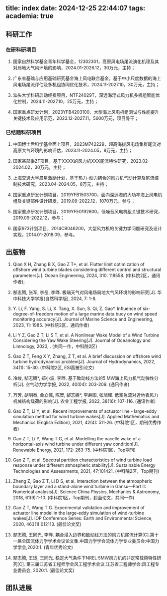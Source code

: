 title: index
date: 2024-12-25 22:44:07
tags:
academia: true
--------------

## <a id="Work"></a>科研工作

### 在研科研项目

1. 国家自然科学基金青年科学基金，12302301，高原风电场尾流演化机理及其对局地大气风环境的影响，2024.01-2026.12，30万元，主持；

2. 广东省基础与应用基础研究基金海上风电联合基金，基于中小尺度数据的海上风电场尾流评估及多机组协同优化技术，2024.11-2027.10，30万元，主持；

3. 汕头大学科研启动经费项目，NTF24029T，深远海浮式风力机多机组智能优化控制，2024.11-2027.10，25万元，主持；

4. 国家重点研发计划，2023YFB4203100，大型海上风电机组测试与性能提升关键技术及应用示范，2023.12-2027.11，5600万元，项目骨干；

### 已结题科研项目

1. 中国博士后科学基金面上项目，2023M742229，超高海拔风电场集群尾流对高原大气环境的影响评估，2023.11-2024.05，8万元，主持；

2. 国家某部委ZF项目，基于XXXX的风力机XXX尾流特性研究，2023.02-2024.02，30万元，主持；

3. 上海交通大学晨星激励计划，基于热力-动力耦合的风力机气动计算及尾流控制技术研究，2023.04-2024.05，8万元，主持；

4. 国家重点研发计划项目，2019YFB1503700，面向深远海的大功率海上风电机组及关键部件设计研发，2019.09-2022.12，1070万元，参与；

5. 国家重点研发计划项目，2019YFE0192600，低噪音风电机组关键技术研究，2019.09-2022.12，参与；

6. 国家973计划项目，2014CB046200，大型风力机的关键力学问题研究及设计实现，2014.01-2018.09，参与。

## <a id="Paper"></a>出版物

1. Qian X H, Zhang B X, Gao Z T*, et al. Flutter limit optimization of offshore wind turbine blades considering different control and structural parameters[J]. Ocean Engineering, 2024, 310: 118558. (中科院2区，通讯作者);

2. 郜志腾, 张军, 李岳, 李晔. 极端天气对风电场局地大气风环境的影响研究[J]. 华中科技大学学报(自然科学版), 2024, 7: 1-8.

3. Y. Li, F. Yang, S. Li, X. Tang, X. Sun, S. Qi, Z. Gao*. Influence of six-degree-of-freedom motion of a large marine data buoy on wind speed monitoring accuracy[J]. Journal of Marine Science and Engineering, 2023, 11: 1985. (中科院2区，通讯作者)

4. Li Y Z, Gao Z T, Li S T, et al. A Nonlinear Wake Model of a Wind Turbine Considering the Yaw Wake Steering[J]. Journal of Oceanology and Limnology, 2023, . (共同一作，中科院2区)

5. Gao Z T, Feng X Y, Zhang, Z T, et al. A brief discussion on offshore wind turbine hydrodynamics problem[J]. Journal of Hydrodynamics, 2022, 34(1): 15-30. (中科院2区, ESI高被引论文)

6. 冷峻, 郜志腾*, 郑小波, 李晔. 基于致动线方法的5 MW海上风力机气动弹性分析[J]. 空气动力学学报, 2022, 40(04): 203-209. (通讯作者)

7. 万芳, 胡明泰, 金立儒, 陈贺, 郜志腾*, 李寿图, 张旭耀. 低空急流对近地表风力机械结构载荷的影响[J]. 农业工程学报, 2022, 38(16): 107-116. (通讯作者)

8. Gao Z T, Li Y, et al. Recent improvements of actuator line - large-eddy simulation method for wind turbine wakes[J]. Applied Mathematics and Mechanics (English Edition), 2021, 42(4): 511-26. (中科院1区，期刊优秀作者)

9. Gao Z T, Li Y, Wang T G, et al. Modelling the nacelle wake of a horizontal-axis wind turbine under different yaw condition[J]. Renewable Energy, 2021, 172: 263-75. (中科院1区，Top期刊)

10. Gao Z T, et al. Spectral partition characteristics of wind turbine load response under different atmospheric stability[J]. Sustainable Energy Technologies and Assessments, 2021, 47:101421. (中科院2区，Top期刊)

11. Zheng Z, Gao Z T, Li D S, et al. Interaction between the atmospheric boundary layer and a stand-alone wind turbine in Gansu—Part II: Numerical analysis[J]. Science China Physics, Mechanics & Astronomy, 2018, 61(9):1-10. (中科院1区，Top期刊，封面论文，共同一作)

12. Gao Z T, Wang T G. Experimental validation and improvement of actuator line model in the large-eddy simulation of wind-turbine wakes[J]. IOP Conference Series: Earth and Environmental Science, 2020, 463(1):012113. (最佳论文奖)

13. 郜志腾, 王同光, 李晔. 耦合浸入边界和致动线方法的风力机尾流计算[C].第十一届全国流体力学学术会议论文集.中国力学学会流体力学专业委员会:中国力学学会,2020:1. (青年优秀论文)

14. 郜志腾, 王珑, 王同光. 稳定大气条件下NREL 5MW风力机的非定常载荷特性研究[C]. 第三届江苏省工程师学会风工程学术会议.江苏省工程师学会:风工程专业委员会, 2020:1. (最佳论文奖)


## <a id="News"></a>团队进展

